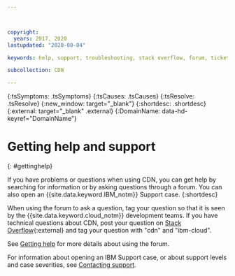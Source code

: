 ```yaml
---



copyright:
  years: 2017, 2020
lastupdated: "2020-08-04"

keywords: help, support, troubleshooting, stack overflow, forum, ticket, case, questions

subcollection: CDN

---
```


{:tsSymptoms: .tsSymptoms}
{:tsCauses: .tsCauses}
{:tsResolve: .tsResolve}
{:new_window: target="_blank"}
{:shortdesc: .shortdesc}
{:external: target="_blank" .external}
{:DomainName: data-hd-keyref="DomainName"}


# Getting help and support
{: #gettinghelp}

If you have problems or questions when using CDN, you can get help by searching for information or by asking questions through a forum. You can also open an {{site.data.keyword.IBM_notm}} Support case.
{:shortdesc}

When using the forum to ask a question, tag your question so that it is seen by the {{site.data.keyword.cloud_notm}} development teams. If you have technical questions about CDN, post your question on [Stack Overflow](https://stackoverflow.com/search?q=cdn+ibm-cloud){:external} and tag your question with "cdn" and "ibm-cloud".

See [Getting help](/docs/get-support?topic=get-support-using-avatar#using-avatar) for more details about using the forum.

For information about opening an IBM Support case, or about support levels and case severities, see [Contacting support](/docs/get-support?topic=get-support-using-avatar#getting-support).
